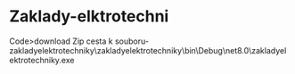 # Zaklady-elktrotechni
Code>download Zip
cesta k souboru- zakladyelektrotechniky\zakladyelektrotechniky\bin\Debug\net8.0\zakladyelektrotechniky.exe
